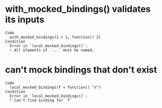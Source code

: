 # with_mocked_bindings() validates its inputs

    Code
      with_mocked_bindings(1 + 1, function() 2)
    Condition
      Error in `local_mocked_bindings()`:
      ! All elements of `...` must be named.

# can't mock bindings that don't exist

    Code
      local_mocked_bindings(f = function() "x")
    Condition
      Error in `local_mocked_bindings()`:
      ! Can't find binding for `f`

